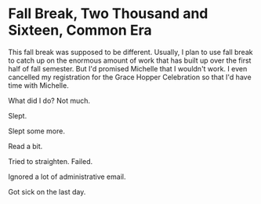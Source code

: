 Fall Break, Two Thousand and Sixteen, Common Era
================================================

This fall break was supposed to be different.  Usually, I plan to use
fall break to catch up on the enormous amount of work that has built
up over the first half of fall semester.  But I'd promised Michelle
that I wouldn't work.  I even cancelled my registration for the Grace
Hopper Celebration so that I'd have time with Michelle.

What did I do?  Not much.

Slept.

Slept some more.

Read a bit.

Tried to straighten.  Failed.

Ignored a lot of administrative email.

Got sick on the last day.
